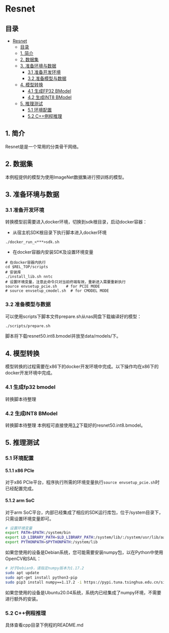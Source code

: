 
# Resnet

## 目录
* [Resnet](#Resnet)
  * [目录](##目录)
  * [1. 简介](#1-简介)
  * [2. 数据集](#2-数据集)
  * [3. 准备环境与数据](#3-准备环境与数据)
    * [3.1 准备开发环境](#31-准备开发环境)
    * [3.2 准备模型与数据](#32-准备模型与数据)
  * [4. 模型转换](#4-模型转换)
    * [4.1 生成FP32 BModel](#41-生成fp32-bmodel)
    * [4.2 生成INT8 BModel](#42-生成int8-bmodel)
  * [5. 推理测试](#5-推理测试)
    * [5.1 环境配置](#51-环境配置)
    * [5.2 C++例程推理](#52-C++例程推理)

    

## 1. 简介
Resnet是是一个常用的分类骨干网络。

## 2. 数据集
本例程提供的模型为使用ImageNet数据集进行预训练的模型。

## 3. 准备环境与数据
### 3.1 准备开发环境
转换模型前需要进入docker环境，切换到sdk根目录，启动docker容器：  
- 从宿主机SDK根目录下执行脚本进入docker环境  
```
./docker_run_<***>sdk.sh
```
- 在docker容器内安装SDK及设置环境变量
```
# 在docker容器内执行
cd $REL_TOP/scripts
# 安装库
./install_lib.sh nntc
# 设置环境变量，注意此命令只对当前终端有效，重新进入需要重新执行
source envsetup_pcie.sh    # for PCIE MODE
# source envsetup_cmodel.sh  # for CMODEL MODE
```

### 3.2 准备模型与数据
可以使用scripts下脚本文件prepare.sh从nas网盘下载编译好的模型：

```bash
./scripts/prepare.sh
```

脚本将下载resnet50.int8.bmodel并放至data/models/下。

## 4. 模型转换
模型转换的过程需要在x86下的docker开发环境中完成。以下操作均在x86下的docker开发环境中完成。
### 4.1 生成fp32 bmodel
转换脚本待整理

### 4.2 生成INT8 BModel
转换脚本待整理
本例程可直接使用[3.2](#32-准备模型与数据)下载好的resnet50.int8.bmodel。

## 5. 推理测试
### 5.1 环境配置
#### 5.1.1 x86 PCIe

对于x86 PCIe平台，程序执行所需的环境变量执行`source envsetup_pcie.sh`时已经配置完成。

#### 5.1.2 arm SoC
对于arm SoC平台，内部已经集成了相应的SDK运行库包，位于/system目录下，只需设置环境变量即可。

```bash
# 设置环境变量
export PATH=$PATH:/system/bin
export LD_LIBRARY_PATH=$LD_LIBRARY_PATH:/system/lib/:/system/usr/lib/aarch64-linux-gnu
export PYTHONPATH=$PYTHONPATH:/system/lib
```

如果您使用的设备是Debian系统，您可能需要安装numpy包，以在Python中使用OpenCV和SAIL：

```bash
# 对于Debian9，请指定numpy版本为1.17.2
sudo apt update
sudo apt-get install python3-pip
sudo pip3 install numpy==1.17.2 -i https://pypi.tuna.tsinghua.edu.cn/simple
```

如果您使用的设备是Ubuntu20.04系统，系统内已经集成了numpy环境，不需要进行额外的安装。

### 5.2 C++例程推理

具体查看cpp目录下例程的README.md
